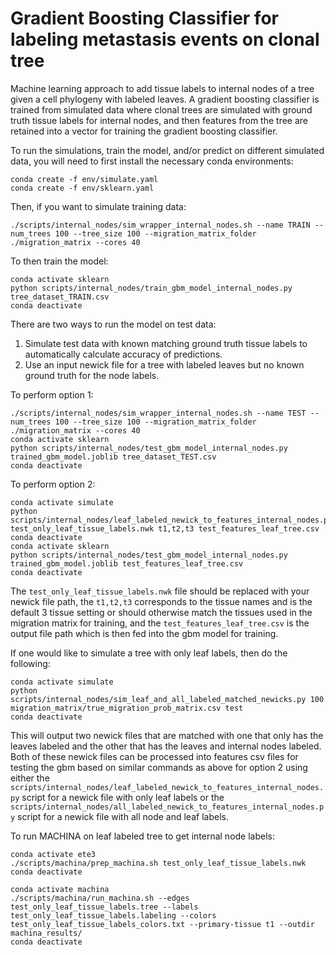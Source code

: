 # Gradient Boosting Classifier for labeling metastasis events on clonal tree
Machine learning approach to add tissue labels to internal nodes of a tree given a cell phylogeny with labeled leaves. A gradient boosting classifier is trained from simulated data where clonal trees are simulated with ground truth tissue labels for internal nodes, and then features from the tree are retained into a vector for training the gradient boosting classifier.

To run the simulations, train the model, and/or predict on different simulated data, you will need to first install the necessary conda environments:

```
conda create -f env/simulate.yaml
conda create -f env/sklearn.yaml
```

Then, if you want to simulate training data:
```
./scripts/internal_nodes/sim_wrapper_internal_nodes.sh --name TRAIN --num_trees 100 --tree_size 100 --migration_matrix_folder ./migration_matrix --cores 40
```

To then train the model:
```
conda activate sklearn
python scripts/internal_nodes/train_gbm_model_internal_nodes.py tree_dataset_TRAIN.csv 
conda deactivate
```

There are two ways to run the model on test data:

1. Simulate test data with known matching ground truth tissue labels to automatically calculate accuracy of predictions.
2. Use an input newick file for a tree with labeled leaves but no known ground truth for the node labels.

To perform option 1:
```
./scripts/internal_nodes/sim_wrapper_internal_nodes.sh --name TEST --num_trees 100 --tree_size 100 --migration_matrix_folder ./migration_matrix --cores 40
conda activate sklearn
python scripts/internal_nodes/test_gbm_model_internal_nodes.py trained_gbm_model.joblib tree_dataset_TEST.csv
conda deactivate
```

To perform option 2:
```
conda activate simulate
python scripts/internal_nodes/leaf_labeled_newick_to_features_internal_nodes.py test_only_leaf_tissue_labels.nwk t1,t2,t3 test_features_leaf_tree.csv
conda deactivate
conda activate sklearn
python scripts/internal_nodes/test_gbm_model_internal_nodes.py trained_gbm_model.joblib test_features_leaf_tree.csv
conda deactivate
```

The `test_only_leaf_tissue_labels.nwk` file should be replaced with your newick file path, the `t1,t2,t3` corresponds to the tissue names and is the default 3 tissue setting or should otherwise match the tissues used in the migration matrix for training, and the `test_features_leaf_tree.csv` is the output file path which is then fed into the gbm model for training.

If one would like to simulate a tree with only leaf labels, then do the following:
```
conda activate simulate
python scripts/internal_nodes/sim_leaf_and_all_labeled_matched_newicks.py 100 migration_matrix/true_migration_prob_matrix.csv test
conda deactivate
```

This will output two newick files that are matched with one that only has the leaves labeled and the other that has the leaves and internal nodes labeled. Both of these newick files can be processed into features csv files for testing the gbm based on similar commands as above for option 2 using either the `scripts/internal_nodes/leaf_labeled_newick_to_features_internal_nodes.py` script for a newick file with only leaf labels or the `scripts/internal_nodes/all_labeled_newick_to_features_internal_nodes.py` script for a newick file with all node and leaf labels.


To run MACHINA on leaf labeled tree to get internal node labels:
```
conda activate ete3
./scripts/machina/prep_machina.sh test_only_leaf_tissue_labels.nwk
conda deactivate
```

```
conda activate machina
./scripts/machina/run_machina.sh --edges test_only_leaf_tissue_labels.tree --labels test_only_leaf_tissue_labels.labeling --colors test_only_leaf_tissue_labels_colors.txt --primary-tissue t1 --outdir machina_results/
conda deactivate
```